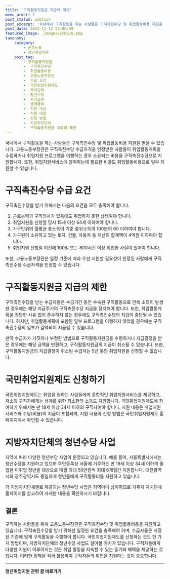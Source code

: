 ```yaml
---
title: '구직활동지원금 지급의 개요'
menu_order: 1
post_status: publish
post_excerpt: '국내에서 구직활동을 하는 사람들은 구직촉진수당 및 취업활동비용 지원을 받을 수 있습니다. 고용노동부장관은 구직촉진수당 수급자격을 인정받은 사람들이 취업활동계획을 수립하거나 취업지원 프로그램을 이행하는 경우 소요되는 비용을 구직촉진수당으로 지원합니다. 또한, 취업지원서비스에 참여하는데 필요한 비용도 취업활동비용으로 일부 지원할 수 있습니다.'
post_date: 2023-11-12 23:00:59
featured_image: _images/근로노동.png
taxonomy:
    category:
        - 근로노동
        - 청년취업지원
    post_tag:
        - 구직활동지원금
        -  구직촉진수당
        -  취업활동비용
        -  고용노동부장관
        -  수급 요건
        -  국민취업지원제도
        -  자치단체
        -  청년수당
        -  주거급여
        -  생계급여
        -  지원 대상
        -  지원 내용
        -  신청 방법
        -  지방자치단체
        -  구직활동지원금 지급의 제한
---
```



국내에서 구직활동을 하는 사람들은 구직촉진수당 및 취업활동비용 지원을 받을 수 있습니다. 고용노동부장관은 구직촉진수당 수급자격을 인정받은 사람들이 취업활동계획을 수립하거나 취업지원 프로그램을 이행하는 경우 소요되는 비용을 구직촉진수당으로 지원합니다. 또한, 취업지원서비스에 참여하는데 필요한 비용도 취업활동비용으로 일부 지원할 수 있습니다.

# 구직촉진수당 수급 요건

구직촉진수당을 받기 위해서는 다음의 요건을 모두 충족해야 합니다.
1. 근로능력과 구직의사가 있음에도 취업하지 못한 상태여야 합니다.
2. 취업지원을 신청할 당시 15세 이상 64세 이하여야 합니다.
3. 가구단위의 월평균 총소득이 기준 중위소득의 100분의 60 이하여야 합니다.
4. 가구원이 소유하고 있는 토지, 건물, 자동차 등 재산의 합계액이 4억원 이하여야 합니다.
5. 취업지원 신청일 이전에 100일 또는 800시간 이상 취업한 사실이 있어야 합니다.

또한, 고용노동부장관은 일정 기준에 따라 우선 지원할 필요성이 인정된 사람에게 구직촉진수당 수급자격을 인정할 수 있습니다.

# 구직활동지원금 지급의 제한

구직촉진수당을 받는 수급자들은 수급기간 동안 수속된 구직활동으로 인해 소득이 발생한 경우에는 해당 지급주기의 구직촉진수당 지급을 정지해야 합니다. 또한, 취업활동계획을 정당한 사유 없이 준수하지 않는 경우에도 구직촉진수당의 지급이 중단될 수 있습니다. 하지만, 취업활동계획에 포함된 일부 프로그램을 이행하지 않았을 경우에는 구직촉진수당의 일부가 감액되어 지급될 수 있습니다.

만약 수급자가 거짓이나 부정한 방법으로 구직활동지원금을 수령하거나 지급결정을 받은 경우에는 해당 금액을 반환하고, 구직활동지원금의 지급이 취소될 수 있습니다. 또한, 구직활동지원금의 지급결정이 취소된 수급자는 5년 동안 취업지원을 신청할 수 없습니다.

# 국민취업지원제도 신청하기

국민취업지원제도는 취업을 원하는 사람들에게 종합적인 취업지원서비스를 제공하고, 저소득 구직자에게는 생계를 위한 최소한의 소득도 지원합니다. 국민취업지원제도에 참여하기 위해서는 만 18세 이상 34세 이하의 구직자여야 합니다. 지원 내용은 취업지원 서비스와 수당(비용)의 지급이 포함되며, 지원 내용과 신청 방법은 국민취업지원제도 홈페이지에서 확인할 수 있습니다.

# 지방자치단체의 청년수당 사업

지역에 따라 다양한 청년수당 사업이 운영되고 있습니다. 예를 들어, 서울특별시에서는 청년수당을 지원하고 있으며 주민등록상 서울에 거주하는 만 19세 이상 34세 이하의 졸업한 미취업 청년을 대상으로 매월 최대 50만원씩 최대 6개월간 지원합니다. 대전광역시와 광주광역시도 동일하게 청년들에게 구직활동비를 지원하고 있습니다. 

각 지방자치단체별로 제공되는 청년수당 사업은 지역마다 상이하므로 거주지 자치단체 홈페이지를 참고하여 자세한 내용을 확인하시기 바랍니다.

## 결론

구직하는 사람들을 위해 고용노동부장관은 구직촉진수당 및 취업활동비용을 지원하고 있습니다. 구직촉진수당을 받기 위해선 일정한 요건을 충족해야 하며, 수급자들은 지정된 기준에 맞게 구직활동을 수행해야 합니다. 국민취업지원제도를 신청하는 것도 한 가지 방법이며, 지방자치단체의 청년수당 사업도 알아볼 가치가 있습니다. 구직자들에게 다양한 지원이 이루어지는 것은 취업 활동을 지속할 수 있는 동기와 혜택을 제공하는 것입니다. 이러한 정책을 적극 활용하여 구직자들의 취업을 지원하는 것이 중요합니다.
<!-- wp:separator -->
<hr class="wp-block-separator has-alpha-channel-opacity"/>
<!-- /wp:separator -->

<!-- wp:group {"backgroundColor":"base","layout":{"type":"constrained"}} -->
<div class="wp-block-group has-base-background-color has-background"><!-- wp:paragraph {"align":"center","fontSize":"medium"} -->
<p class="has-text-align-center has-large-font-size"><strong>청년취업지원 관련 글 바로가기</strong></p>
<!-- /wp:paragraph -->


<!-- wp:latest-posts
{"categories":[{"id":12739,"count":19,"description":"","link":"https://uknowlaw.com/category/%ec%b2%ad%eb%85%84%ec%b7%a8%ec%97%85%ec%a7%80%ec%9b%90/","name":"청년취업지원","slug":"청년취업지원","taxonomy":"category","parent":0,"meta":[],"_links":{"self":[{"href":"https://uknowlaw.com/wp-json/wp/v2/categories/12739"}],"collection":[{"href":"https://uknowlaw.com/wp-json/wp/v2/categories"}],"about":[{"href":"https://uknowlaw.com/wp-json/wp/v2/taxonomies/category"}],"wp:post_type":[{"href":"https://uknowlaw.com/wp-json/wp/v2/posts?categories=12739"}],"curies":[{"name":"wp","href":"https://api.w.org/{rel}","templated":true}]}}]} /--></div>
<!-- /wp:group -->